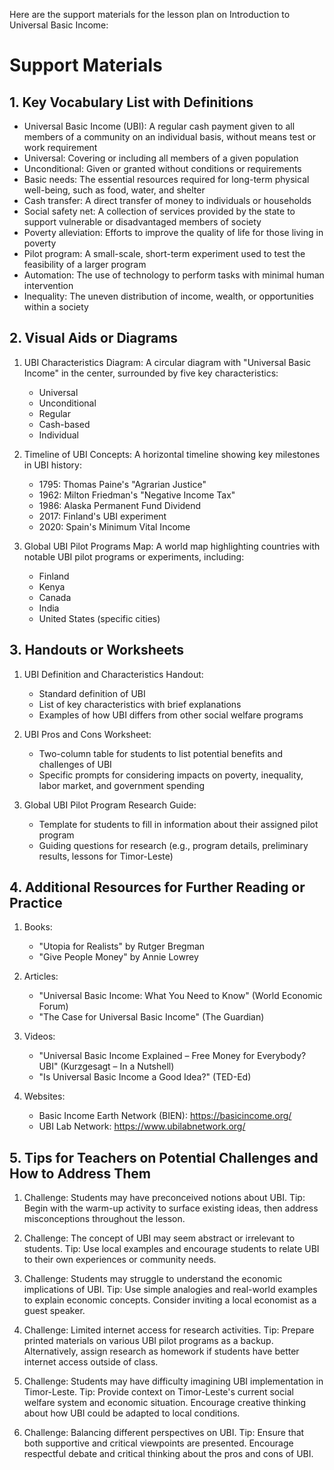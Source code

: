 Here are the support materials for the lesson plan on Introduction to Universal Basic Income:

# Support Materials

## 1. Key Vocabulary List with Definitions

- Universal Basic Income (UBI): A regular cash payment given to all members of a community on an individual basis, without means test or work requirement
- Universal: Covering or including all members of a given population
- Unconditional: Given or granted without conditions or requirements
- Basic needs: The essential resources required for long-term physical well-being, such as food, water, and shelter
- Cash transfer: A direct transfer of money to individuals or households
- Social safety net: A collection of services provided by the state to support vulnerable or disadvantaged members of society
- Poverty alleviation: Efforts to improve the quality of life for those living in poverty
- Pilot program: A small-scale, short-term experiment used to test the feasibility of a larger program
- Automation: The use of technology to perform tasks with minimal human intervention
- Inequality: The uneven distribution of income, wealth, or opportunities within a society

## 2. Visual Aids or Diagrams

1. UBI Characteristics Diagram:
   A circular diagram with "Universal Basic Income" in the center, surrounded by five key characteristics:
   - Universal
   - Unconditional
   - Regular
   - Cash-based
   - Individual

2. Timeline of UBI Concepts:
   A horizontal timeline showing key milestones in UBI history:
   - 1795: Thomas Paine's "Agrarian Justice"
   - 1962: Milton Friedman's "Negative Income Tax"
   - 1986: Alaska Permanent Fund Dividend
   - 2017: Finland's UBI experiment
   - 2020: Spain's Minimum Vital Income

3. Global UBI Pilot Programs Map:
   A world map highlighting countries with notable UBI pilot programs or experiments, including:
   - Finland
   - Kenya
   - Canada
   - India
   - United States (specific cities)

## 3. Handouts or Worksheets

1. UBI Definition and Characteristics Handout:
   - Standard definition of UBI
   - List of key characteristics with brief explanations
   - Examples of how UBI differs from other social welfare programs

2. UBI Pros and Cons Worksheet:
   - Two-column table for students to list potential benefits and challenges of UBI
   - Specific prompts for considering impacts on poverty, inequality, labor market, and government spending

3. Global UBI Pilot Program Research Guide:
   - Template for students to fill in information about their assigned pilot program
   - Guiding questions for research (e.g., program details, preliminary results, lessons for Timor-Leste)

## 4. Additional Resources for Further Reading or Practice

1. Books:
   - "Utopia for Realists" by Rutger Bregman
   - "Give People Money" by Annie Lowrey

2. Articles:
   - "Universal Basic Income: What You Need to Know" (World Economic Forum)
   - "The Case for Universal Basic Income" (The Guardian)

3. Videos:
   - "Universal Basic Income Explained – Free Money for Everybody? UBI" (Kurzgesagt – In a Nutshell)
   - "Is Universal Basic Income a Good Idea?" (TED-Ed)

4. Websites:
   - Basic Income Earth Network (BIEN): https://basicincome.org/
   - UBI Lab Network: https://www.ubilabnetwork.org/

## 5. Tips for Teachers on Potential Challenges and How to Address Them

1. Challenge: Students may have preconceived notions about UBI.
   Tip: Begin with the warm-up activity to surface existing ideas, then address misconceptions throughout the lesson.

2. Challenge: The concept of UBI may seem abstract or irrelevant to students.
   Tip: Use local examples and encourage students to relate UBI to their own experiences or community needs.

3. Challenge: Students may struggle to understand the economic implications of UBI.
   Tip: Use simple analogies and real-world examples to explain economic concepts. Consider inviting a local economist as a guest speaker.

4. Challenge: Limited internet access for research activities.
   Tip: Prepare printed materials on various UBI pilot programs as a backup. Alternatively, assign research as homework if students have better internet access outside of class.

5. Challenge: Students may have difficulty imagining UBI implementation in Timor-Leste.
   Tip: Provide context on Timor-Leste's current social welfare system and economic situation. Encourage creative thinking about how UBI could be adapted to local conditions.

6. Challenge: Balancing different perspectives on UBI.
   Tip: Ensure that both supportive and critical viewpoints are presented. Encourage respectful debate and critical thinking about the pros and cons of UBI.